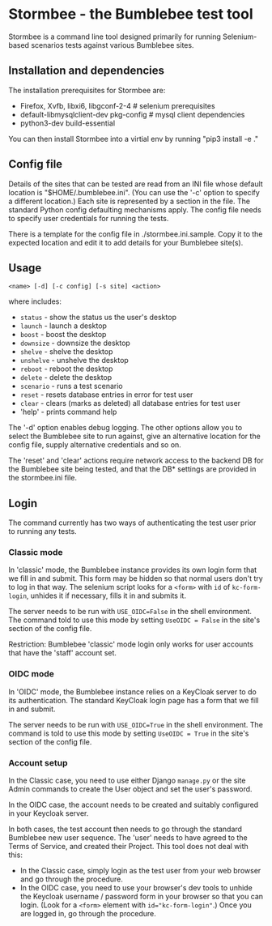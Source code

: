 # Stormbee - the Bumblebee test tool

Stormbee is a command line tool designed primarily for running Selenium-based
scenarios tests against various Bumblebee sites.

## Installation and dependencies

The installation prerequisites for Stormbee are:
* Firefox, Xvfb, libxi6, libgconf-2-4    # selenium prerequisites
* default-libmysqlclient-dev pkg-config  # mysql client dependencies
* python3-dev build-essential

You can then install Stormbee into a virtial env by running "pip3 install -e ."

## Config file

Details of the sites that can be tested are read from an INI file whose default
location is "$HOME/.bumblebee.ini".  (You can use the '-c' option to specify a
different location.)  Each site is represented by a section in the file.  The
standard Python config defaulting mechanisms apply.  The config file needs to
specify user credentials for running the tests.

There is a template for the config file in ./stormbee.ini.sample.  Copy it to
the expected location and edit it to add details for your Bumblebee site(s).

## Usage

`<name> [-d] [-c config] [-s site] <action>`

where <action> includes:

- `status` - show the status us the user's desktop
- `launch` - launch a desktop
- `boost` - boost the desktop
- `downsize` - downsize the desktop
- `shelve` - shelve the desktop
- `unshelve` - unshelve the desktop
- `reboot` - reboot the desktop
- `delete` - delete the desktop
- `scenario` - runs a test scenario
- `reset` - resets database entries in error for test user
- `clear` - clears (marks as deleted) all database entries for test user
- 'help' - prints command help

The '-d' option enables debug logging.  The other options allow you to select
the Bumblebee site to run against, give an alternative location for the
config file, supply alternative credentials and so on.

The 'reset' and 'clear' actions require network access to the backend DB
for the Bumblebee site being tested, and that the DB* settings are provided
in the stormbee.ini file.

## Login

The command currently has two ways of authenticating the test user prior to
running any tests.

### Classic mode

In 'classic' mode, the Bumblebee instance provides its own login form that
we fill in and submit.  This form may be hidden so that normal users don't
try to log in that way.  The selenium script looks for a `<form>` with `id`
of `kc-form-login`, unhides it if necessary, fills it in and submits it.

The server needs to be run with `USE_OIDC=False` in the shell environment.
The command told to use this mode by setting `UseOIDC = False` in the site's
section of the config file.

Restriction: Bumblebee 'classic' mode login only works for user accounts that
have the 'staff' account set.

### OIDC mode

In 'OIDC' mode, the Bumblebee instance relies on a KeyCloak server to do
its authentication.  The standard KeyCloak login page  has a form that
we fill in and submit.

The server needs to be run with `USE_OIDC=True` in the shell environment.
The command is told to use this mode by setting `UseOIDC = True` in the site's
section of the config file.

### Account setup

In the Classic case, you need to use either Django `manage.py` or the site
Admin commands to create the User object and set the user's password.

In the OIDC case, the account needs to be created and suitably configured in
your Keycloak server.

In both cases, the test account then needs to go through the standard
Bumblebee new user sequence.  The 'user' needs to have agreed to the
Terms of Service, and created their Project.  This tool does not deal
with this:

  - In the Classic case, simply login as the test user from your web browser
    and go through the procedure.
  - In the OIDC case, you need to use your browser's dev tools to unhide
    the Keycloak username / password form in your browser so that you can
    login.  (Look for a `<form>` element with `id="kc-form-login"`.)
    Once you are logged in, go through the procedure.
